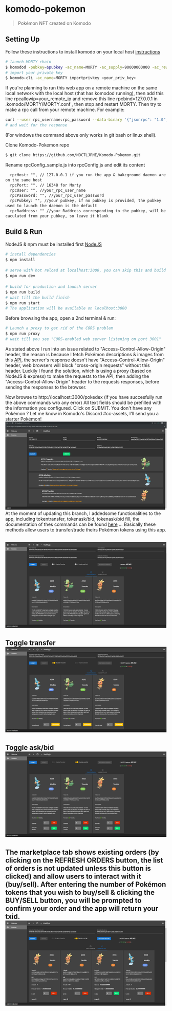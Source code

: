 # komodo-pokemon

> Pokémon NFT created on Komodo

## Setting Up
Follow these instructions to install komodo on your local host [instructions](https://docs.komodoplatform.com/notary/setup-Komodo-Notary-Node.html#install-komodo-by-compiling-it-from-source)
``` bash
# launch MORTY chain
$ komodod -pubkey=$pubkey -ac_name=MORTY -ac_supply=90000000000 -ac_reward=100000000 -ac_cc=3 -ac_staked=10 -addnode=95.217.44.58 -addnode=138.201.136.145 &
# import your private key
$ komodo-cli -ac_name=MORTY importprivkey <your_priv_key>
```
If you're planning to run this web app on a remote machine on the same local network with the local host (that has komodod running), then add this line rpcallowip=your_remote_ip and remove this line rpcbind=127.0.0.1 in .komodo/MORTY/MORTY.conf , then stop and restart MORTY.
 Then try to make a rpc call from your remote machine. For example:
 ``` bash
curl --user rpc_username:rpc_password --data-binary '{"jsonrpc": "1.0", "id":"curltest", "method": "getinfo", "params": [] }' -H 'content-type: text/plain;' http://<local_host_ip>:16348/
# and wait for the response
```
(For windows the command above only works in git bash or linux shell).

Clone Komodo-Pokemon repo
``` bash
$ git clone https://github.com/NOCTLJRNE/Komodo-Pokemon.git
```
Rename rpcConfig_sample.js into rpcConfig.js and edit its content 
```
  rpcHost: "", // 127.0.0.1 if you run the app & bakcground daemon are on the same host
  rpcPort: "", // 16348 for Morty
  rpcUser: "", //your_rpc_user_name
  rpcPassword: "", //your_rpc_user_password
  rpcPubkey: "", //your pubkey, if no pubkey is provided, the pubkey used to launch the daemon is the default
  rpcRaddress: "" //your Raddress corresponding to the pubkey, will be caculated from your pubkey, so leave it blank
```

## Build & Run
NodeJS & npm must be installed first [NodeJS](https://nodejs.org/en/)
``` bash
# install dependencies
$ npm install

# serve with hot reload at localhost:3000, you can skip this and build for production instead
$ npm run dev

# build for production and launch server
$ npm run build
# wait till the build finish
$ npm run start
# The application will be available on localhost:3000
```
Before browsing the app, open a 2nd terminal & run:
``` bash
# Launch a proxy to get rid of the CORS problem
$ npm run proxy
# wait till you see "CORS-enabled web server listening on port 3001"
```
As stated above I run into an issue related to "Access-Control-Allow-Origin" header, the reason is because I fetch Pokémon descriptions & images from this [API](http://pokeapi.glitch.me/v1/pokemon/), the server's response doesn't have "Access-Control-Allow-Origin" header, web browsers will block "cross-origin requests" without this header. Luckily I found the solution, which is using a proxy (based on NodeJS & express) to make the requests to the API, then adding the "Access-Control-Allow-Origin" header to the requests responses, before sending the responses to the browser. 
 
Now browse to http://localhost:3000/pokedex (if you have succesfully run the above commands w/o any error)
All text fields should be prefilled with the information you configured.
Click on SUBMIT.
You don't have any Pokémon ? Let me know in Komodo's Discord #cc-assets, I'll send you a starter Pokémon!
![stage1](https://raw.githubusercontent.com/NOCTLJRNE/Komodo-Pokemon/dex/img/01.JPG)
At the moment of updating this branch, I addedsome functionalities to the app, including tokentransfer, tokenask/bid, tokenask/bid fill, the documentation of thes commands can be found [here](https://developers.komodoplatform.com/basic-docs/antara/antara-api/assets.html#introduction) ... Basically these methods allow users to transfer/trade theirs Pokémon tokens using this app. 

![stage2](https://raw.githubusercontent.com/NOCTLJRNE/Komodo-Pokemon/dex/img/02-info.JPG)
---
Toggle transfer
![stage3](https://raw.githubusercontent.com/NOCTLJRNE/Komodo-Pokemon/dex/img/03-transfer.JPG)
---
Toggle ask/bid
![stage4](https://raw.githubusercontent.com/NOCTLJRNE/Komodo-Pokemon/dex/img/04-askbid.JPG)
---
The marketplace tab shows existing orders (by clicking on the REFRESH ORDERS button, the list of orders is not updated unless this button is clicked) and allow users to interact with it (buy/sell). After entering the number of Pokémon tokens that you wish to buy/sell & clicking the BUY/SELL button, you will be prompted to confirm your order and the app will return your txid.
![stage5](https://raw.githubusercontent.com/NOCTLJRNE/Komodo-Pokemon/dex/img/05-marketplace.JPG)
---

